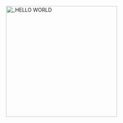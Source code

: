 <img width="304" alt="_HELLO WORLD " align="center" src="https://github.com/SalvaDEVml/SalvaDEVml/assets/145191419/87bc4e6e-1bfe-421d-9c8a-98107fdcacaa">


<!--
**SalvaDEVml/SalvaDEVml** is a ✨ _special_ ✨ repository because its `README.md` (this file) appears on your GitHub profile.

Here are some ideas to get you started:

- 🔭 I’m currently working on ...
- 🌱 I’m currently learning ...
- 👯 I’m looking to collaborate on ...
- 🤔 I’m looking for help with ...
- 💬 Ask me about ...
- 📫 How to reach me: ...
- 😄 Pronouns: ...
- ⚡ Fun fact: ...
-->
